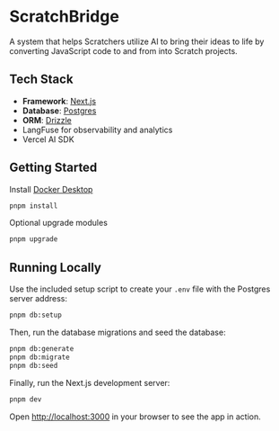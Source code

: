 # ScratchBridge
A system that helps Scratchers utilize AI to bring their ideas to life by converting JavaScript code to and from into Scratch projects.

## Tech Stack

- **Framework**: [Next.js](https://nextjs.org/)
- **Database**: [Postgres](https://www.postgresql.org/)
- **ORM**: [Drizzle](https://orm.drizzle.team/)
- LangFuse for observability and analytics
- Vercel AI SDK

## Getting Started

Install [Docker Desktop](https://www.docker.com/products/docker-desktop/)

```bash
pnpm install
```

Optional upgrade modules
```bash
pnpm upgrade
```

## Running Locally

Use the included setup script to create your `.env` file with the Postgres server address:

```bash
pnpm db:setup
```

Then, run the database migrations and seed the database:

```bash
pnpm db:generate
pnpm db:migrate
pnpm db:seed
```

Finally, run the Next.js development server:

```bash
pnpm dev
```

Open [http://localhost:3000](http://localhost:3000) in your browser to see the app in action.
